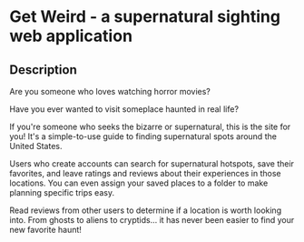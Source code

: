 # Get Weird - a supernatural sighting web application

## Description
Are you someone who loves watching horror movies?

Have you ever wanted to visit someplace haunted in real life?

If you're someone who seeks the bizarre or supernatural, this is the site for you! It's a simple-to-use guide to finding supernatural spots around the United States. 

Users who create accounts can search for supernatural hotspots, save their favorites, and leave ratings and reviews about their experiences in those locations. You can even assign your saved places to a folder to make planning specific trips easy. 

Read reviews from other users to determine if a location is worth looking into. From ghosts to aliens to cryptids... it has never been easier to find your new favorite haunt!
